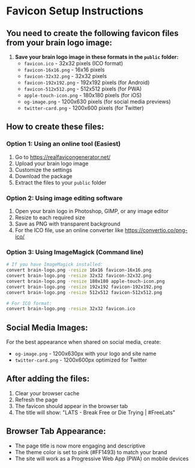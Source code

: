 # Favicon Setup Instructions

## You need to create the following favicon files from your brain logo image:

1. **Save your brain logo image in these formats in the `public` folder:**
   - `favicon.ico` - 32x32 pixels (ICO format)
   - `favicon-16x16.png` - 16x16 pixels
   - `favicon-32x32.png` - 32x32 pixels
   - `favicon-192x192.png` - 192x192 pixels (for Android)
   - `favicon-512x512.png` - 512x512 pixels (for PWA)
   - `apple-touch-icon.png` - 180x180 pixels (for iOS)
   - `og-image.png` - 1200x630 pixels (for social media previews)
   - `twitter-card.png` - 1200x600 pixels (for Twitter)

## How to create these files:

### Option 1: Using an online tool (Easiest)
1. Go to https://realfavicongenerator.net/
2. Upload your brain logo image
3. Customize the settings
4. Download the package
5. Extract the files to your `public` folder

### Option 2: Using image editing software
1. Open your brain logo in Photoshop, GIMP, or any image editor
2. Resize to each required size
3. Save as PNG with transparent background
4. For the ICO file, use an online converter like https://convertio.co/png-ico/

### Option 3: Using ImageMagick (Command line)
```bash
# If you have ImageMagick installed:
convert brain-logo.png -resize 16x16 favicon-16x16.png
convert brain-logo.png -resize 32x32 favicon-32x32.png
convert brain-logo.png -resize 180x180 apple-touch-icon.png
convert brain-logo.png -resize 192x192 favicon-192x192.png
convert brain-logo.png -resize 512x512 favicon-512x512.png

# For ICO format:
convert brain-logo.png -resize 32x32 favicon.ico
```

## Social Media Images:
For the best appearance when shared on social media, create:
- `og-image.png` - 1200x630px with your logo and site name
- `twitter-card.png` - 1200x600px optimized for Twitter

## After adding the files:
1. Clear your browser cache
2. Refresh the page
3. The favicon should appear in the browser tab
4. The title will show: "LATS - Break Free or Die Trying | #FreeLats"

## Browser Tab Appearance:
- The page title is now more engaging and descriptive
- The theme color is set to pink (#FF1493) to match your brand
- The site will work as a Progressive Web App (PWA) on mobile devices